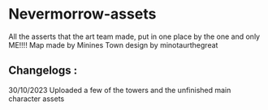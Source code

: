 # Nevermorrow-assets
All the asserts that the art team made, put in one place by the one and only ME!!!!
Map made by Minines
Town design by minotaurthegreat

## Changelogs :
30/10/2023 Uploaded a few of the towers and the unfinished main character assets
